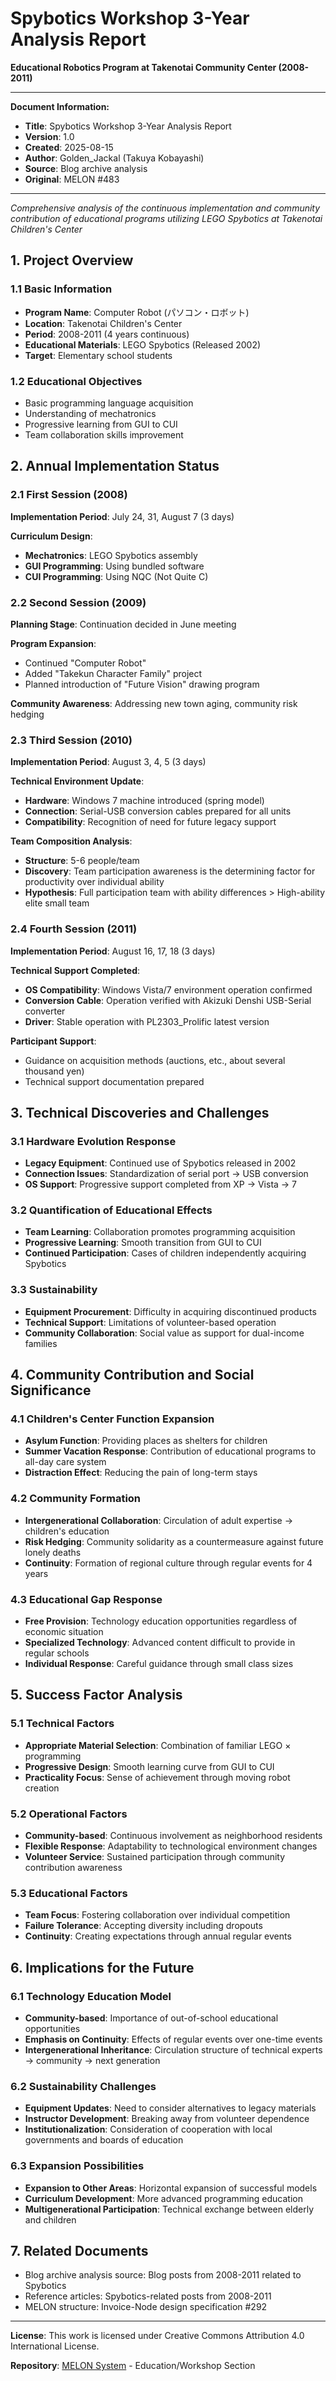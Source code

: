 # Spybotics Workshop 3-Year Analysis Report

**Educational Robotics Program at Takenotai Community Center (2008-2011)**

---

**Document Information:**
- **Title**: Spybotics Workshop 3-Year Analysis Report
- **Version**: 1.0
- **Created**: 2025-08-15
- **Author**: Golden_Jackal (Takuya Kobayashi)
- **Source**: Blog archive analysis
- **Original**: MELON #483

---

*Comprehensive analysis of the continuous implementation and community contribution of educational programs utilizing LEGO Spybotics at Takenotai Children's Center*

## 1. Project Overview

### 1.1 Basic Information
- **Program Name**: Computer Robot (パソコン・ロボット)
- **Location**: Takenotai Children's Center
- **Period**: 2008-2011 (4 years continuous)
- **Educational Materials**: LEGO Spybotics (Released 2002)
- **Target**: Elementary school students

### 1.2 Educational Objectives
- Basic programming language acquisition
- Understanding of mechatronics
- Progressive learning from GUI to CUI
- Team collaboration skills improvement

## 2. Annual Implementation Status

### 2.1 First Session (2008)
**Implementation Period**: July 24, 31, August 7 (3 days)

**Curriculum Design**:
- **Mechatronics**: LEGO Spybotics assembly
- **GUI Programming**: Using bundled software
- **CUI Programming**: Using NQC (Not Quite C)

### 2.2 Second Session (2009)
**Planning Stage**: Continuation decided in June meeting

**Program Expansion**:
- Continued "Computer Robot"
- Added "Takekun Character Family" project
- Planned introduction of "Future Vision" drawing program

**Community Awareness**: Addressing new town aging, community risk hedging

### 2.3 Third Session (2010)
**Implementation Period**: August 3, 4, 5 (3 days)

**Technical Environment Update**:
- **Hardware**: Windows 7 machine introduced (spring model)
- **Connection**: Serial-USB conversion cables prepared for all units
- **Compatibility**: Recognition of need for future legacy support

**Team Composition Analysis**:
- **Structure**: 5-6 people/team
- **Discovery**: Team participation awareness is the determining factor for productivity over individual ability
- **Hypothesis**: Full participation team with ability differences > High-ability elite small team

### 2.4 Fourth Session (2011)
**Implementation Period**: August 16, 17, 18 (3 days)

**Technical Support Completed**:
- **OS Compatibility**: Windows Vista/7 environment operation confirmed
- **Conversion Cable**: Operation verified with Akizuki Denshi USB-Serial converter
- **Driver**: Stable operation with PL2303_Prolific latest version

**Participant Support**:
- Guidance on acquisition methods (auctions, etc., about several thousand yen)
- Technical support documentation prepared

## 3. Technical Discoveries and Challenges

### 3.1 Hardware Evolution Response
- **Legacy Equipment**: Continued use of Spybotics released in 2002
- **Connection Issues**: Standardization of serial port → USB conversion
- **OS Support**: Progressive support completed from XP → Vista → 7

### 3.2 Quantification of Educational Effects
- **Team Learning**: Collaboration promotes programming acquisition
- **Progressive Learning**: Smooth transition from GUI to CUI
- **Continued Participation**: Cases of children independently acquiring Spybotics

### 3.3 Sustainability
- **Equipment Procurement**: Difficulty in acquiring discontinued products
- **Technical Support**: Limitations of volunteer-based operation
- **Community Collaboration**: Social value as support for dual-income families

## 4. Community Contribution and Social Significance

### 4.1 Children's Center Function Expansion
- **Asylum Function**: Providing places as shelters for children
- **Summer Vacation Response**: Contribution of educational programs to all-day care system
- **Distraction Effect**: Reducing the pain of long-term stays

### 4.2 Community Formation
- **Intergenerational Collaboration**: Circulation of adult expertise → children's education
- **Risk Hedging**: Community solidarity as a countermeasure against future lonely deaths
- **Continuity**: Formation of regional culture through regular events for 4 years

### 4.3 Educational Gap Response
- **Free Provision**: Technology education opportunities regardless of economic situation
- **Specialized Technology**: Advanced content difficult to provide in regular schools
- **Individual Response**: Careful guidance through small class sizes

## 5. Success Factor Analysis

### 5.1 Technical Factors
- **Appropriate Material Selection**: Combination of familiar LEGO × programming
- **Progressive Design**: Smooth learning curve from GUI to CUI
- **Practicality Focus**: Sense of achievement through moving robot creation

### 5.2 Operational Factors
- **Community-based**: Continuous involvement as neighborhood residents
- **Flexible Response**: Adaptability to technological environment changes
- **Volunteer Service**: Sustained participation through community contribution awareness

### 5.3 Educational Factors
- **Team Focus**: Fostering collaboration over individual competition
- **Failure Tolerance**: Accepting diversity including dropouts
- **Continuity**: Creating expectations through annual regular events

## 6. Implications for the Future

### 6.1 Technology Education Model
- **Community-based**: Importance of out-of-school educational opportunities
- **Emphasis on Continuity**: Effects of regular events over one-time events
- **Intergenerational Inheritance**: Circulation structure of technical experts → community → next generation

### 6.2 Sustainability Challenges
- **Equipment Updates**: Need to consider alternatives to legacy materials
- **Instructor Development**: Breaking away from volunteer dependence
- **Institutionalization**: Consideration of cooperation with local governments and boards of education

### 6.3 Expansion Possibilities
- **Expansion to Other Areas**: Horizontal expansion of successful models
- **Curriculum Development**: More advanced programming education
- **Multigenerational Participation**: Technical exchange between elderly and children

## 7. Related Documents
- Blog archive analysis source: Blog posts from 2008-2011 related to Spybotics
- Reference articles: Spybotics-related posts from 2008-2011
- MELON structure: Invoice-Node design specification #292

---

**License**: This work is licensed under Creative Commons Attribution 4.0 International License.

**Repository**: [MELON System](https://github.com/tqy20/melon) - Education/Workshop Section
